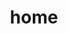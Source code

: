 ---
title: home
layout: home
sidebar: false

hero:
  name: 吃瓜小报
  text: 每日更新的技术小报
  tagline: 开源，闭源，国内，国外，文章，视频，博客，想法...
  image:
    src: /logo.svg
    alt: Logo
  actions:
    - theme: brand
      text: 阅读
      link: /2023/
    - theme: alt
      text: 贡献
      link: /python/

features:
  - title: 及时
    details: 每日一更，信息及时
    icon: ⚡
  - title: 纯粹
    details: 收纳纯粹的优秀技术内容
    icon: ☁️
  - title: 长期
    details: 保持内容长期不断地更新
    icon: 🚀
---
